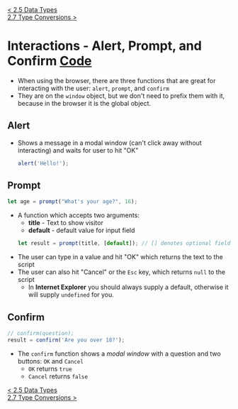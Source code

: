 <div>
    <a href="./2.5-data-types.md">< 2.5 Data Types</a>
</div>
<div>
    <a href="./2.7-type-conversions.md"> 2.7 Type Conversions ></a>
</div>

# **Interactions - Alert, Prompt, and Confirm [Code](./2.6-interactions.js)**

- When using the browser, there are three functions that are great for interacting with the user: `alert`, `prompt`, and `confirm`
- They are on the `window` object, but we don't need to prefix them with it, because in the browser it is the global object.

## **Alert**

- Shows a message in a modal window (can't click away without interacting) and waits for user to hit "OK"
  ```javascript
  alert('Hello!');
  ```

## **Prompt**

```javascript
let age = prompt("What's your age?", 16);
```

- A function which accepts two arguments:
  - **title** - Text to show visitor
  - **default** - default value for input field
  ```javascript
  let result = prompt(title, [default]); // [] denotes optional fields
  ```
- The user can type in a value and hit "OK" which returns the text to the script
- The user can also hit "Cancel" or the `Esc` key, which returns `null` to the script
  - In **Internet Explorer** you should always supply a default, otherwise it will supply `undefined` for you.

## **Confirm**

```javascript
// confirm(question);
result = confirm('Are you over 18?');
```

- The `confirm` function shows a _modal window_ with a question and two buttons: `OK` and `Cancel`
  - `OK` returns `true`
  - `Cancel` returns `false`

<div>
    <a href="./2.5-data-types.md">< 2.5 Data Types</a>
</div>
<div>
    <a href="./2.7-type-conversions.md"> 2.7 Type Conversions ></a>
</div>
